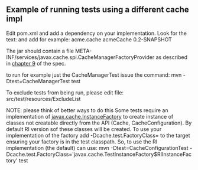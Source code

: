 Example of running tests using a different cache impl
-----------------------------------------------------

Edit pom.xml and add a dependency on your implementation. Look for the text:
		<!--Insert JSR107 implementation as a dependency here -->
and add for example:
        <dependency>
            <groupId>acme.cache</groupId>
            <artifactId>acmeCache</artifactId>
            <version>0.2-SNAPSHOT</version>
        </dependency>

The jar should contain a file META-INF/services/javax.cache.spi.CacheManagerFactoryProvider as described in
[chapter 9](https://docs.google.com/document/d/1YZ-lrH6nW871Vd9Z34Og_EqbX_kxxJi55UrSn4yL2Ak/edit?hl=en&authkey=CMCdo8kE&pli=1#heading=h.qojqofiovvda) of the spec.

to run for example just the CacheManagerTest issue the command:
    mvn -Dtest=CacheManagerTest test

To exclude tests from being run, please edit file:
    src/test/resources/ExcludeList

NOTE: please think of better ways to do this
Some tests require an implementation of
[javax.cache.InstanceFactory](https://github.com/jsr107/jsr107tck/blob/master/src/test/java/javax/cache/InstanceFactory.java)
to create instance of classes not creatable directly from the API (Cache, CacheConfiguration).
By default RI version sof these classes will be created. To use your implementation of the factory add
    -Dcache.test.FactoryClass=<YourFactoryClassName>
to the target ensuring your factory is in the test classpath.
So, to use the RI implementation (the default) can use:
    mvn -Dtest=CacheConfigurationTest -Dcache.test.FactoryClass='javax.cache.TestInstanceFactory$RIInstanceFactory' test

